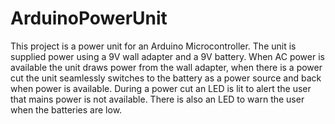 # ArduinoPowerUnit
This project is a power unit for an Arduino Microcontroller. The unit is supplied power using a 9V wall adapter and a 9V battery. When AC power is available the unit draws power from the wall adapter, when there is a power cut the unit seamlessly switches to the battery as a power source and back when power is available. During a power cut an LED is lit to alert the user that mains power is not available. There is also an LED to warn the user when the batteries are low.

